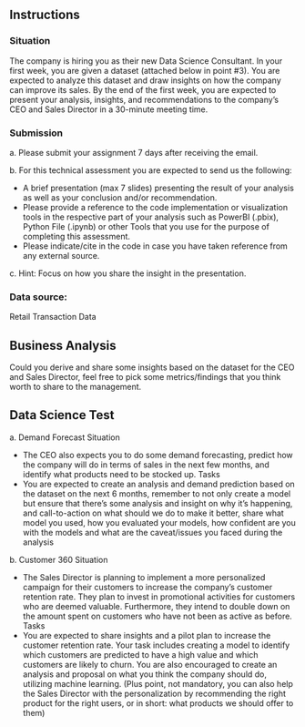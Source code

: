 ## Instructions

### Situation 
The company is hiring you as their new Data Science Consultant. In your first week, you are given a dataset (attached below in  point #3). You are expected to analyze this dataset and draw insights on how the company can improve its sales. By the end of the first week, you are expected to present your analysis, insights, and recommendations to the company’s CEO and Sales Director in a 30-minute meeting time.
### Submission
a.  Please submit your assignment 7 days after receiving the email.

b.  For this technical assessment you are expected to send us the following:
- A brief presentation (max 7 slides) presenting the result of your analysis as well as your conclusion and/or
recommendation.  
- Please provide a reference to the code implementation or visualization tools in the respective part of your 
analysis such as PowerBI (.pbix), Python File (.ipynb) or other Tools that you use for the purpose of completing 
this assessment. 
- Please indicate/cite in the code in case you have taken reference from any external source. 

c.  Hint: Focus on how you share the insight in the presentation. 

### Data source: 
Retail Transaction Data <Attached in the zip>  

## Business Analysis  
Could you derive and share some insights based on the dataset for the CEO and Sales Director, feel free to pick some metrics/findings that you think worth to share to the management. 

## Data Science Test 
a. Demand Forecast 
Situation 
- The CEO also expects you to do some demand forecasting, predict how the company will do in terms of sales in the next few months, and identify what products need to be stocked up. 
Tasks
- You are expected to create an analysis and demand prediction based on the dataset on the next 6 months, 
remember to not only create a model but ensure that there’s some analysis and insight on why it’s happening, and 
call-to-action on what should we do to make it better, share what model you used, how you evaluated your models, 
how confident are you with the models and what are the caveat/issues you faced during the analysis

b. Customer 360
Situation
- The Sales Director is planning to implement a more personalized campaign for their customers to
increase the company’s customer retention rate. They plan to invest in promotional activities for customers who are deemed valuable. Furthermore, they intend to double down on the amount spent on customers who have not been as active as before.
Tasks
- You are expected to share insights and a pilot plan to increase the customer retention rate. Your task
includes creating a model to identify which customers are predicted to have a high value and which customers are
likely to churn. You are also encouraged to create an analysis and proposal on what you think the company should do, utilizing machine learning. (Plus point, not mandatory, you can also help the Sales Director with the personalization by recommending the right product for the right users, or in short: what products we should offer to them)